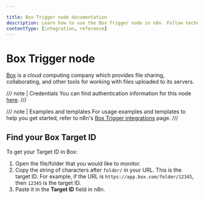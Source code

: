 ```yaml
---

title: Box Trigger node documentation
description: Learn how to use the Box Trigger node in n8n. Follow technical documentation to integrate Box Trigger node into your workflows.
contentType: [integration, reference]
---
```


# Box Trigger node

[Box](https://www.box.com/) is a cloud computing company which provides file sharing, collaborating, and other tools for working with files uploaded to its servers.

/// note | Credentials
You can find authentication information for this node [here](/integrations/builtin/credentials/box.md).
///

///  note  | Examples and templates
For usage examples and templates to help you get started, refer to n8n's [Box Trigger integrations](https://n8n.io/integrations/box-trigger/) page.
///

## Find your Box Target ID

To get your Target ID in Box:

1. Open the file/folder that you would like to monitor.
2. Copy the string of characters after `folder/` in your URL. This is the target ID. For example, if the URL is `https://app.box.com/folder/12345`, then `12345` is the target ID.
3. Paste it in the **Target ID** field in n8n.

